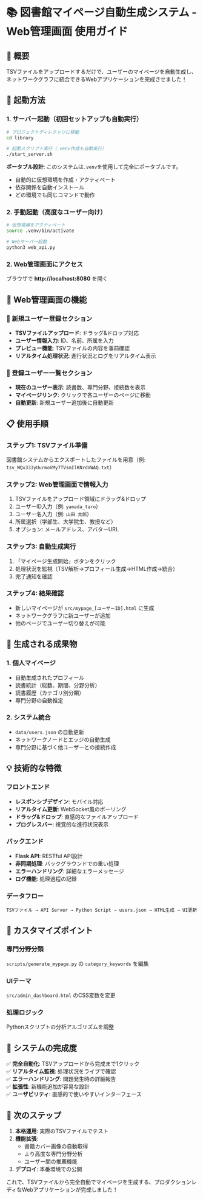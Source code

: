 # 📚 図書館マイページ自動生成システム - Web管理画面 使用ガイド

## 🎯 概要

TSVファイルをアップロードするだけで、ユーザーのマイページを自動生成し、ネットワークグラフに統合できるWebアプリケーションを完成させました！

## 🚀 起動方法

### 1. サーバー起動（初回セットアップも自動実行）
```bash
# プロジェクトディレクトリに移動
cd library

# 起動スクリプト実行（.venv作成も自動実行）
./start_server.sh
```

**ポータブル設計**: このシステムは`.venv`を使用して完全にポータブルです。
- 自動的に仮想環境を作成・アクティベート
- 依存関係を自動インストール
- どの環境でも同じコマンドで動作

### 2. 手動起動（高度なユーザー向け）
```bash
# 仮想環境をアクティベート
source .venv/bin/activate

# Webサーバー起動
python3 web_api.py
```

### 2. Web管理画面にアクセス
ブラウザで **http://localhost:8080** を開く

## 📱 Web管理画面の機能

### 🔧 新規ユーザー登録セクション
- **TSVファイルアップロード**: ドラッグ&ドロップ対応
- **ユーザー情報入力**: ID、名前、所属を入力
- **プレビュー機能**: TSVファイルの内容を事前確認
- **リアルタイム処理状況**: 進行状況とログをリアルタイム表示

### 👥 登録ユーザー一覧セクション
- **現在のユーザー表示**: 読書数、専門分野、接続数を表示
- **マイページリンク**: クリックで各ユーザーのページに移動
- **自動更新**: 新規ユーザー追加後に自動更新

## 📋 使用手順

### ステップ1: TSVファイル準備
図書館システムからエクスポートしたファイルを用意（例: `tsv_WQx333yUurmoVMy7TVsmIlKNrdVWAQ.txt`）

### ステップ2: Web管理画面で情報入力
1. TSVファイルをアップロード領域にドラッグ&ドロップ
2. ユーザーID入力（例: `yamada_taro`）
3. ユーザー名入力（例: `山田 太郎`）
4. 所属選択（学部生、大学院生、教授など）
5. オプション: メールアドレス、アバターURL

### ステップ3: 自動生成実行
1. 「マイページ生成開始」ボタンをクリック
2. 処理状況を監視（TSV解析→プロフィール生成→HTML作成→統合）
3. 完了通知を確認

### ステップ4: 結果確認
- 新しいマイページが `src/mypage_[ユーザーID].html` に生成
- ネットワークグラフに新ユーザーが追加
- 他のページでユーザー切り替えが可能

## 🎨 生成される成果物

### 1. 個人マイページ
- 自動生成されたプロフィール
- 読書統計（総数、期間、分野分析）
- 読書履歴（カテゴリ別分類）
- 専門分野の自動推定

### 2. システム統合
- `data/users.json` の自動更新
- ネットワークノードとエッジの自動生成
- 専門分野に基づく他ユーザーとの接続作成

## 💡 技術的な特徴

### フロントエンド
- **レスポンシブデザイン**: モバイル対応
- **リアルタイム更新**: WebSocket風のポーリング
- **ドラッグ&ドロップ**: 直感的なファイルアップロード
- **プログレスバー**: 視覚的な進行状況表示

### バックエンド
- **Flask API**: RESTful API設計
- **非同期処理**: バックグラウンドでの重い処理
- **エラーハンドリング**: 詳細なエラーメッセージ
- **ログ機能**: 処理過程の記録

### データフロー
```
TSVファイル → API Server → Python Script → users.json → HTML生成 → UI更新
```

## 🔧 カスタマイズポイント

### 専門分野分類
`scripts/generate_mypage.py` の `category_keywords` を編集

### UIテーマ
`src/admin_dashboard.html` のCSS変数を変更

### 処理ロジック
Pythonスクリプトの分析アルゴリズムを調整

## 🎉 システムの完成度

✅ **完全自動化**: TSVアップロードから完成まで1クリック  
✅ **リアルタイム監視**: 処理状況をライブで確認  
✅ **エラーハンドリング**: 問題発生時の詳細報告  
✅ **拡張性**: 新機能追加が容易な設計  
✅ **ユーザビリティ**: 直感的で使いやすいインターフェース  

## 🎯 次のステップ

1. **本格運用**: 実際のTSVファイルでテスト
2. **機能拡張**: 
   - 書籍カバー画像の自動取得
   - より高度な専門分野分析
   - ユーザー間の推薦機能
3. **デプロイ**: 本番環境での公開

これで、TSVファイルから完全自動でマイページを生成する、プロダクションレディなWebアプリケーションが完成しました！
